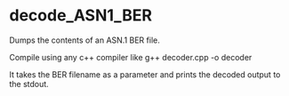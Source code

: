 # decode_ASN1_BER
Dumps the contents of an ASN.1 BER file.

Compile using any c++ compiler like 
g++ decoder.cpp -o decoder

It takes the BER filename as a parameter and prints the decoded output to the stdout.
